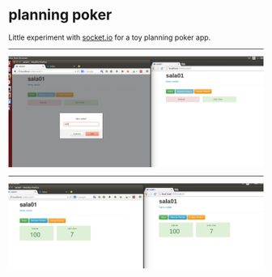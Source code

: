 planning poker
==============

Little experiment with [socket.io](http://socket.io/) for a toy planning poker app.

---

![Screenshot1](https://raw.githubusercontent.com/gabrielhora/planning_poker/master/Screenshot1.png "Screenshot 1")

---

![Screenshot2](https://raw.githubusercontent.com/gabrielhora/planning_poker/master/Screenshot2.png "Screenshot 2")
